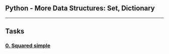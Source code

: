 ## Python - More Data Structures: Set, Dictionary

---

## Tasks

### [0. Squared simple](./0-square_matrix_simple.py)